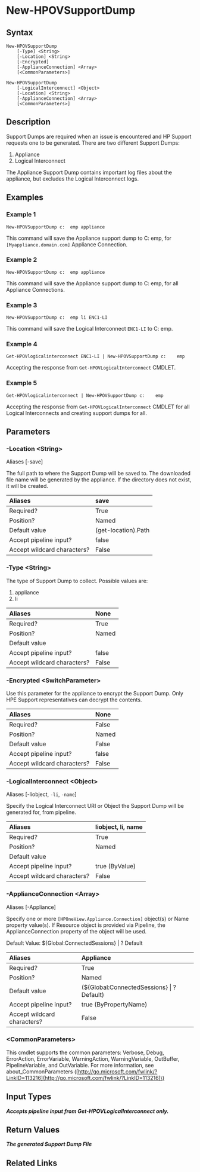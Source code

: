 ﻿---
description: Generate and download Support Dumps.
---

# New-HPOVSupportDump

## Syntax

```text
New-HPOVSupportDump
    [-Type] <String>
    [-Location] <String>
    [-Encrypted]
    [-ApplianceConnection] <Array>
    [<CommonParameters>]
```

```text
New-HPOVSupportDump
    [-LogicalInterconnect] <Object>
    [-Location] <String>
    [-ApplianceConnection] <Array>
    [<CommonParameters>]
```

## Description

Support Dumps are required when an issue is encountered and HP Support requests one to be generated.  There are two different Support Dumps:

1.  Appliance
2.  Logical Interconnect

The Appliance Support Dump contains important log files about the appliance, but excludes the Logical Interconnect logs.

## Examples

###  Example 1 

```text
New-HPOVSupportDump c:	emp appliance

```

This command will save the Appliance support dump to C:	emp, for `[Myappliance.domain.com]` Appliance Connection.

###  Example 2 

```text
New-HPOVSupportDump c:	emp appliance

```

This command will save the Appliance support dump to C:	emp, for all Appliance Connections.

###  Example 3 

```text
New-HPOVSupportDump c:	emp li ENC1-LI

```

This command will save the Logical Interconnect `ENC1-LI` to C:	emp.

###  Example 4 

```text
Get-HPOVlogicalinterconnect ENC1-LI | New-HPOVSupportDump c:	emp

```

Accepting the response from `Get-HPOVLogicalInterconnect` CMDLET.

###  Example 5 

```text
Get-HPOVlogicalinterconnect | New-HPOVSupportDump c:	emp

```

Accepting the response from `Get-HPOVLogicalInterconnect` CMDLET for all Logical Interconnects and creating support dumps for all.

## Parameters

### -Location &lt;String&gt;

Aliases [-save]

The full path to where the Support Dump will be saved to.  The downloaded file name will be generated by the appliance.  If the directory does not exist, it will be created.

| Aliases | save |
| :--- | :--- |
| Required? | True |
| Position? | Named |
| Default value | (get-location).Path |
| Accept pipeline input? | false |
| Accept wildcard characters? | False |

### -Type &lt;String&gt;

The type of Support Dump to collect.  Possible values are:

1.  appliance
2.  li

| Aliases | None |
| :--- | :--- |
| Required? | True |
| Position? | Named |
| Default value |  |
| Accept pipeline input? | false |
| Accept wildcard characters? | False |

### -Encrypted &lt;SwitchParameter&gt;

Use this parameter for the appliance to encrypt the Support Dump.  Only HPE Support representatives can decrypt the contents.

| Aliases | None |
| :--- | :--- |
| Required? | False |
| Position? | Named |
| Default value | False |
| Accept pipeline input? | false |
| Accept wildcard characters? | False |

### -LogicalInterconnect &lt;Object&gt;

Aliases [-liobject, `-li`, `-name`]

Specify the Logical Interconnect URI or Object the Support Dump will be generated for, from pipeline.

| Aliases | liobject, li, name |
| :--- | :--- |
| Required? | True |
| Position? | Named |
| Default value |  |
| Accept pipeline input? | true (ByValue) |
| Accept wildcard characters? | False |

### -ApplianceConnection &lt;Array&gt;

Aliases [-Appliance]

Specify one or more `[HPOneView.Appliance.Connection]` object(s) or Name property value(s). If Resource object is provided via Pipeline, the ApplianceConnection property of the object will be used.

Default Value: ${Global:ConnectedSessions} | ? Default

| Aliases | Appliance |
| :--- | :--- |
| Required? | True |
| Position? | Named |
| Default value | (${Global:ConnectedSessions} &vert; ? Default) |
| Accept pipeline input? | true (ByPropertyName) |
| Accept wildcard characters? | False |

### &lt;CommonParameters&gt;

This cmdlet supports the common parameters: Verbose, Debug, ErrorAction, ErrorVariable, WarningAction, WarningVariable, OutBuffer, PipelineVariable, and OutVariable. For more information, see about\_CommonParameters \([http://go.microsoft.com/fwlink/?LinkID=113216](http://go.microsoft.com/fwlink/?LinkID=113216)\)

## Input Types

_**Accepts pipeline input from Get-HPOVLogicalInterconnect only.**_



## Return Values

_**The generated Support Dump File**_



## Related Links

